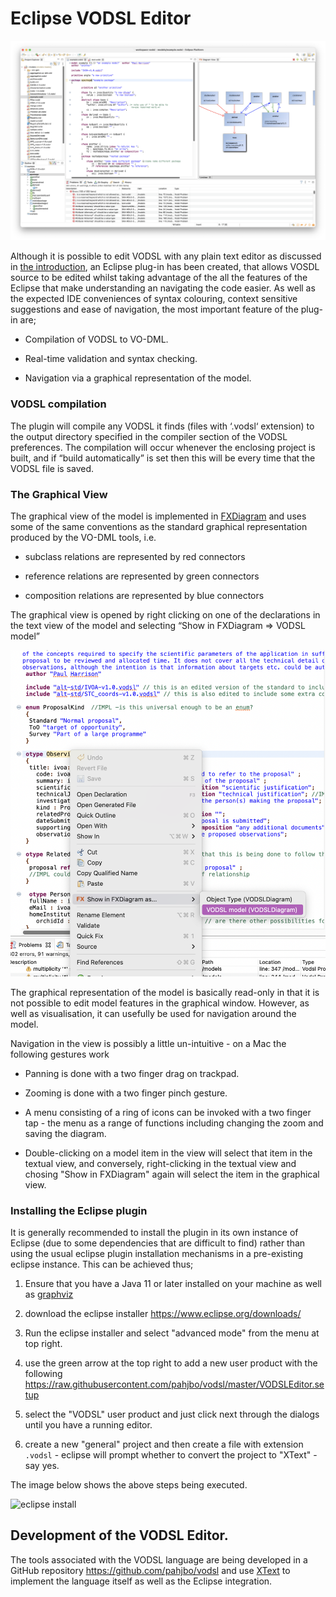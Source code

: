 # Eclipse VODSL Editor 


![](../images/eclipsevodsl.png)


Although it is possible to edit VODSL with any plain text editor as
discussed in [the introduction](../index.md), an Eclipse plug-in has been
created, that allows VOSDL source to be edited whilst taking
advantage of the all the features of the Eclipse that make understanding
an navigating the code easier. As well as the expected IDE conveniences
of syntax colouring, context sensitive suggestions and ease of
navigation, the most important feature of the plug-in are;

- Compilation of VODSL to VO-DML.

- Real-time validation and syntax checking.

- Navigation via a graphical representation of the model.

### VODSL compilation

The plugin will compile any VODSL it finds (files with ‘.vodsl‘
extension) to the output directory specified in the compiler section of
the VODSL preferences. The compilation will occur whenever the enclosing
project is built, and if “build automatically” is set then this will be
every time that the VODSL file is saved.

### The Graphical View

The graphical view of the model is implemented in
[FXDiagram](http://jankoehnlein.github.io/FXDiagram/) and uses some of
the same conventions as the standard graphical representation produced
by the VO-DML tools, i.e. 

- subclass relations are represented by red connectors

- reference relations are represented by green connectors

- composition relations are represented by blue connectors

The graphical view is opened by right clicking on one of the
declarations in the text view of the model and selecting “Show in
FXDiagram $\Rightarrow$ VODSL model”

![FXDiagram](../images/launchfxdiagram.png)

The graphical representation of the model is basically read-only in that
it is not possible to edit model features in the graphical window.
However, as well as visualisation, it can usefully be used for
navigation around the model.

Navigation in the view is possibly a little un-intuitive - on a Mac the
following gestures work

- Panning is done with a two finger drag on trackpad.

- Zooming is done with a two finger pinch gesture.

- A menu consisting of a ring of icons can be invoked with a two finger
  tap - the menu as a range of functions including changing the zoom and
  saving the diagram.

- Double-clicking on a model item in the view will select that item in
  the textual view, and conversely, right-clicking in the textual view
  and chosing "Show in FXDiagram" again will select the item in the
  graphical view.

### Installing the Eclipse plugin

It is generally recommended to install the plugin in its own instance of
Eclipse (due to some dependencies that are difficult to find) rather
than using the usual eclipse plugin installation mechanisms in a
pre-existing eclipse instance. This can be achieved thus;

1.  Ensure that you have a Java 11 or later installed on your machine as
    well as [graphviz](https://graphviz.org)

2.  download the eclipse installer <https://www.eclipse.org/downloads/>

3.  Run the eclipse installer and select "advanced mode" from the menu
    at top right.

4.  use the green arrow at the top right to add a new user product with
    the following
    <https://raw.githubusercontent.com/pahjbo/vodsl/master/VODSLEditor.setup>

5.  select the "VODSL" user product and just click next through the
    dialogs until you have a running editor.

6.  create a new "general" project and then create a file with extension
    `.vodsl` - eclipse will prompt whether to convert the project to
    "XText" - say yes.

The image below shows the above steps being executed.

![eclipse install](https://user-images.githubusercontent.com/273267/155363308-c83a5a9f-fbd9-4999-a139-659ec2513396.gif)



## Development of the VODSL Editor.

The tools associated with the VODSL language are being developed in a
GitHub repository <https://github.com/pahjbo/vodsl> and use
[XText](https://eclipse.org/Xtext) to implement the language itself as
well as the Eclipse integration.


[^1]: The eclipse plugin has a small bug in that it will sometimes make
the first separation of a name reference with a colon even when the
referred to type is in fact in the same model

